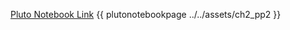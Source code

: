

[Pluto Notebook Link](https://github.com/stefanbringuier/QuantumComputingProblemsSolutions/tree/main/notebooks/ch2/ch2_pp2.jl)
{{ plutonotebookpage ../../assets/ch2_pp2 }}
